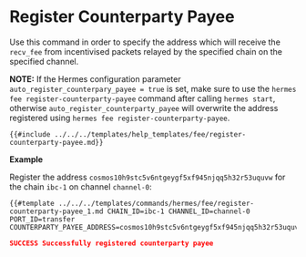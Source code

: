 # Register Counterparty Payee

Use this command in order to specify the address which will receive the `recv_fee` from incentivised packets relayed by the specified chain on the specified channel.

__NOTE:__ If the Hermes configuration parameter `auto_register_counterpary_payee = true` is set, make sure to use the `hermes fee register-counterparty-payee` command after calling `hermes start`, otherwise `auto_register_counterparty_payee` will overwrite the address registered using `hermes fee register-counterparty-payee`.

```shell
{{#include ../../../templates/help_templates/fee/register-counterparty-payee.md}}
```

__Example__

Register the address `cosmos10h9stc5v6ntgeygf5xf945njqq5h32r53uquvw` for the chain `ibc-1` on channel `channel-0`:

```shell
{{#template ../../../templates/commands/hermes/fee/register-counterparty-payee_1.md CHAIN_ID=ibc-1 CHANNEL_ID=channel-0 PORT_ID=transfer COUNTERPARTY_PAYEE_ADDRESS=cosmos10h9stc5v6ntgeygf5xf945njqq5h32r53uquvw}}
```

```json
SUCCESS Successfully registered counterparty payee
```